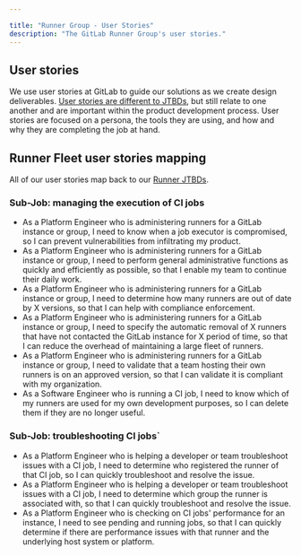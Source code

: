 ```yaml
---

title: "Runner Group - User Stories"
description: "The GitLab Runner Group's user stories."
---
```


## User stories

We use user stories at GitLab to guide our solutions as we create design deliverables. [User stories are different to JTBDs](/handbook/product/ux/jobs-to-be-done/#jtbd-user-stories-and-tasks), but still relate to one another and are important within the product development process. User stories are focused on a persona, the tools they are using, and how and why they are completing the job at hand.

## Runner Fleet user stories mapping

All of our user stories map back to our [Runner JTBDs](/handbook/engineering/development/ops/verify/runner/jtbd/).

### Sub-Job: managing the execution of CI jobs

- As a Platform Engineer who is administering runners for a GitLab instance or group, I need to know when a job executor is compromised, so I can prevent vulnerabilities from infiltrating my product.
- As a Platform Engineer who is administering runners for a GitLab instance or group, I need to perform general administrative functions as quickly and efficiently as possible, so that I enable my team to continue their daily work.
- As a Platform Engineer who is administering runners for a GitLab instance or group, I need to determine how many runners are out of date by X versions, so that I can help with compliance enforcement.
- As a Platform Engineer who is administering runners for a GitLab instance or group, I need to specify the automatic removal of X runners that have not contacted the GitLab instance for X period of time, so that I can reduce the overhead of maintaining a large fleet of runners.
- As a Platform Engineer who is administering runners for a GitLab instance or group, I need to validate that a team hosting their own runners is on an approved version, so that I can validate it is compliant with my organization.
- As a Software Engineer who is running a CI job, I need to know which of my runners are used for my own development purposes, so I can delete them if they are no longer useful.

### Sub-Job: troubleshooting CI jobs`

- As a Platform Engineer who is helping a developer or team troubleshoot issues with a CI job, I need to determine who registered the runner of that CI job, so I can quickly troubleshoot and resolve the issue.
- As a Platform Engineer who is helping a developer or team troubleshoot issues with a CI job, I need to determine which group the runner is associated with, so that I can quickly troubleshoot and resolve the issue.
- As a Platform Engineer who is checking on CI jobs' performance for an instance, I need to see pending and running jobs, so that I can quickly determine if there are performance issues with that runner and the underlying host system or platform.

